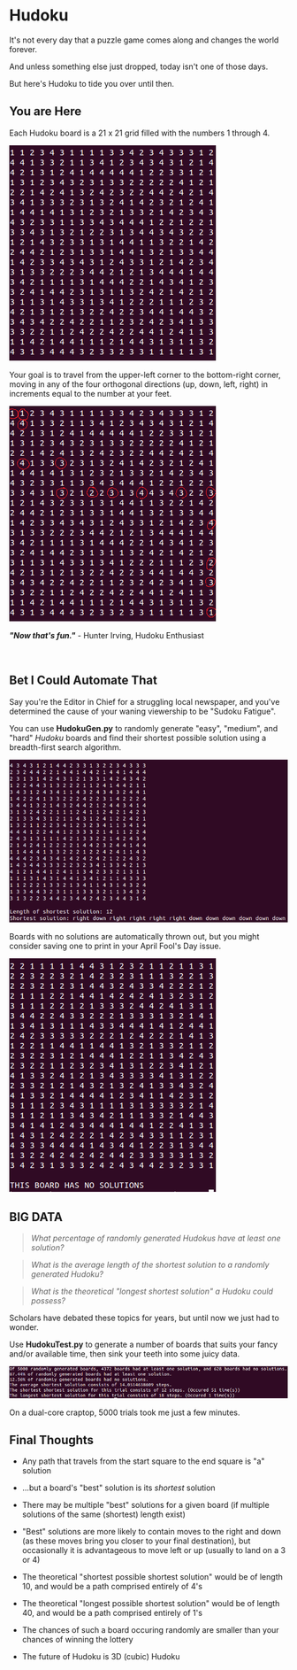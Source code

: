 # Hudoku
It's not every day that a puzzle game comes along and changes the world forever.

And unless something else just dropped, today isn't one of those days.

But here's Hudoku to tide you over until then.

## You are Here

Each Hudoku board is a 21 x 21 grid filled with the numbers 1 through 4.

<img src="https://github.com/hunterirving/Hudoku/blob/master/hudokuboard.png">

Your goal is to travel from the upper-left corner to the bottom-right corner, moving in any of the four orthogonal directions (up, down, left, right) in increments equal to the number at your feet.

<img src="https://github.com/hunterirving/Hudoku/blob/master/solvedhudokuboard.png">

___"Now that's fun."___ - Hunter Irving, Hudoku Enthusiast

<br>

## Bet I Could Automate That

Say you're the Editor in Chief for a struggling local newspaper, and you've determined the cause of your waning viewership to be "Sudoku Fatigue".

You can use __HudokuGen.py__ to randomly generate "easy", "medium", and "hard" _Hudoku_ boards and find their shortest possible solution using a breadth-first search algorithm.

<img src="https://github.com/hunterirving/Hudoku/blob/master/hudokusolution.png">

Boards with no solutions are automatically thrown out, but you might consider saving one to print in your April Fool's Day issue.

<img src="https://github.com/hunterirving/Hudoku/blob/master/aprilfools.png">

## BIG DATA

> _What percentage of randomly generated Hudokus have at least one solution?_

> _What is the average length of the shortest solution to a randomly generated Hudoku?_

> _What is the theoretical "longest shortest solution" a Hudoku could possess?_

Scholars have debated these topics for years, but until now we just had to wonder.

Use __HudokuTest.py__ to generate a number of boards that suits your fancy and/or available time, then sink your teeth into some juicy data.

<img src="https://github.com/hunterirving/Hudoku/blob/master/testresults.png">

On a dual-core craptop, 5000 trials took me just a few minutes.

## Final Thoughts

- Any path that travels from the start square to the end square is "a" solution
- ...but a board's "best" solution is its _shortest_ solution
- There may be multiple "best" solutions for a given board (if multiple solutions of the same (shortest) length exist)
- "Best" solutions are more likely to contain moves to the right and down (as these moves bring you closer to your final destination), but occasionally it is advantageous to move left or up (usually to land on a 3 or 4)
- The theoretical "shortest possible shortest solution" would be of length 10, and would be a path comprised entirely of 4's
- The theoretical "longest possible shortest solution"  would be of length 40, and would be a path comprised entirely of 1's
- The chances of such a board occuring randomly are smaller than your chances of winning the lottery



- The future of Hudoku is 3D (cubic) Hudoku
